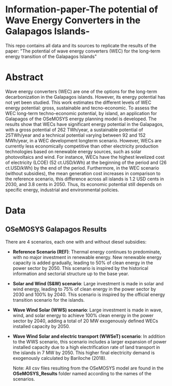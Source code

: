 # Information-paper-The potential of Wave Energy Converters in the Galapagos Islands-
This repo contains all data and its sources to replicate the results of the paper: "The potential of wave energy converters (WEC) for the long-term energy transition of the Galapagos Islands"

# Abstract 

Wave energy converters (WEC) are one of the options for the long-term decarbonization in the Galapagos islands. However, its energy potential has not yet been studied. This work estimates the
different levels of WEC energy potential: gross, sustainable and tecno-economic. To assess the WEC long-term techno-economic potential, by island, an application for Galapagos of the OSeMOSYS
energy planning model is developed. The results show that WECs have significant energy potential in the Galapagos, with a gross potential of 262 TWh/year, a sustainable potential of 25TWh/year
and a technical potential varying between 92 and 152 MWh/year, in a WEC development longterm scenario. However, WECs are currently less economically competitive than other electricity
production technologies based on renewable energy sources, such as solar photovoltaics and wind. For instance, WECs have the highest levelized cost of electricity (LCOE) (52 ct.USD/kWh) at the
beginning of the period and (26 ct.USD/kWh) by the end of the period. Furthermore, in the WEC scenario (without subsidies), the mean generation cost increases in comparison to the reference
scenario, this difference across all islands is 1.2 USD cents in 2030, and 3.8 cents in 2050. Thus, its economic potential still depends on specific energy, industrial and environmental policies.

# Data

## OSeMOSYS Galapagos Results

There are 4 scenarios, each one with and without diesel subsidies:

- **Reference Scenario (REF)**: Thermal energy continues to predominate, with no major investment in renewable energy. New renewable energy capacity is added gradually, leading to 50% of clean energy in the power sector by 2050. This scenario is inspired by the historical information and sectorial structure up to the base year.
- **Solar and Wind (S&W) scenario**: Large investment is made in solar and wind energy, leading to 75% of clean energy in the power sector by 2030 and 100% by 2040. This scenario is inspired by the official energy transition scenario for the islands.
- **Wave Wind Solar (WWS) scenario**: Large investment is made in wave, wind, and solar energy to achieve 100% clean energy in the power sector by 2040, adding a total of 20 MW exogenously defined WECs installed capacity by 2050.
- **Wave Wind Solar and electric transport (WWSeT) scenario**: In addition to the WWS scenario, this scenario includes a larger expansion of power installed capacity due to a high electrification rate of land transport in
the islands in 7 MW by 2050. This higher final electricity demand is exogenously calculated by Bariloche (2018).

  Note: All csv files resulting from the OSeMOSYS model are found in the **OSeMOSYS_Results** folder named according to the names of the scenarios.
